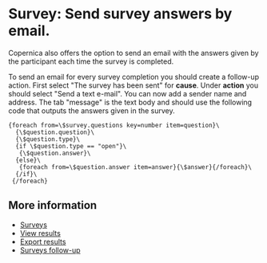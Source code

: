 # Survey: Send survey answers by email.

Copernica also offers the option to send an email with the answers given 
by the participant each time the survey is completed.

To send an email for every survey completion you should create a follow-up 
action. First select "The survey has been sent" for **cause**. Under **action** 
you should select "Send a text e-mail". You can now add a sender name and 
address. The tab "message" is the text body and should use the following 
code that outputs the answers given in the survey.

    {foreach from=\$survey.questions key=number item=question}\
      {\$question.question}\
      {\$question.type}\
      {if \$question.type == "open"}\
       {\$question.answer}\
      {else}\
       {foreach from=\$question.answer item=answer}{\$answer}{/foreach}\
      {/if}\
     {/foreach}

## More information

* [Surveys](./surveys)
* [View results](./surveys-view-results)
* [Export results](./surveys-export-results)
* [Surveys follow-up](./surveys-followup)
